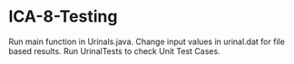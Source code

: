 # ICA-8-Testing

Run main function in Urinals.java.
Change input values in urinal.dat for file based results.
Run UrinalTests to check Unit Test Cases.
